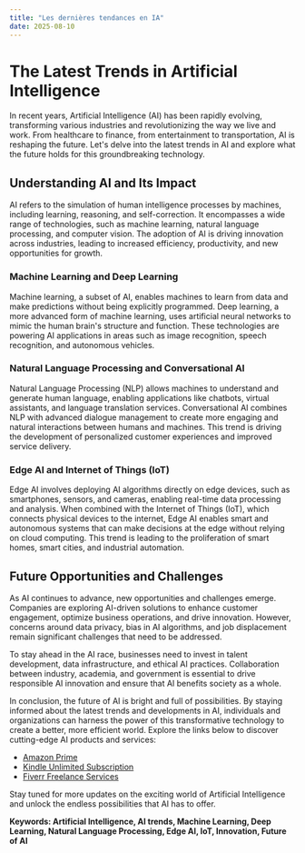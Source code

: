 ```yaml
---
title: "Les dernières tendances en IA"
date: 2025-08-10
---
```


# The Latest Trends in Artificial Intelligence

In recent years, Artificial Intelligence (AI) has been rapidly evolving, transforming various industries and revolutionizing the way we live and work. From healthcare to finance, from entertainment to transportation, AI is reshaping the future. Let's delve into the latest trends in AI and explore what the future holds for this groundbreaking technology.

## Understanding AI and Its Impact

AI refers to the simulation of human intelligence processes by machines, including learning, reasoning, and self-correction. It encompasses a wide range of technologies, such as machine learning, natural language processing, and computer vision. The adoption of AI is driving innovation across industries, leading to increased efficiency, productivity, and new opportunities for growth.

### Machine Learning and Deep Learning

Machine learning, a subset of AI, enables machines to learn from data and make predictions without being explicitly programmed. Deep learning, a more advanced form of machine learning, uses artificial neural networks to mimic the human brain's structure and function. These technologies are powering AI applications in areas such as image recognition, speech recognition, and autonomous vehicles.

### Natural Language Processing and Conversational AI

Natural Language Processing (NLP) allows machines to understand and generate human language, enabling applications like chatbots, virtual assistants, and language translation services. Conversational AI combines NLP with advanced dialogue management to create more engaging and natural interactions between humans and machines. This trend is driving the development of personalized customer experiences and improved service delivery.

### Edge AI and Internet of Things (IoT)

Edge AI involves deploying AI algorithms directly on edge devices, such as smartphones, sensors, and cameras, enabling real-time data processing and analysis. When combined with the Internet of Things (IoT), which connects physical devices to the internet, Edge AI enables smart and autonomous systems that can make decisions at the edge without relying on cloud computing. This trend is leading to the proliferation of smart homes, smart cities, and industrial automation.

## Future Opportunities and Challenges

As AI continues to advance, new opportunities and challenges emerge. Companies are exploring AI-driven solutions to enhance customer engagement, optimize business operations, and drive innovation. However, concerns around data privacy, bias in AI algorithms, and job displacement remain significant challenges that need to be addressed.

To stay ahead in the AI race, businesses need to invest in talent development, data infrastructure, and ethical AI practices. Collaboration between industry, academia, and government is essential to drive responsible AI innovation and ensure that AI benefits society as a whole.

In conclusion, the future of AI is bright and full of possibilities. By staying informed about the latest trends and developments in AI, individuals and organizations can harness the power of this transformative technology to create a better, more efficient world. Explore the links below to discover cutting-edge AI products and services:

- [Amazon Prime](https://www.amazon.fr/amazonprime?_encoding=UTF8&primeCampaignId=prime_assoc_ft&tag=zenzen0d-21France)
- [Kindle Unlimited Subscription](https://www.amazon.fr/kindle-dbs/hz/signup?tag=zenzen0d-21France)
- [Fiverr Freelance Services](https://go.fiverr.com/visit/?bta=1071918&brand=fiverrmarketplace)

Stay tuned for more updates on the exciting world of Artificial Intelligence and unlock the endless possibilities that AI has to offer.

**Keywords: Artificial Intelligence, AI trends, Machine Learning, Deep Learning, Natural Language Processing, Edge AI, IoT, Innovation, Future of AI**